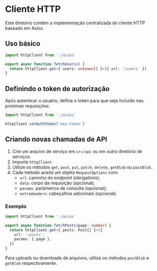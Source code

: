 # Cliente HTTP

Este diretório contém a implementação centralizada do cliente HTTP baseado em Axios.

## Uso básico

```ts
import httpClient from './axios'

export async function fetchUsers() {
  return httpClient.get<{ users: unknown[] }>({ url: '/users' })
}
```

## Definindo o token de autorização

Após autenticar o usuário, defina o token para que seja incluído nas próximas requisições:

```ts
import httpClient from './axios'

httpClient.setAuthToken('meu-token')
```

## Criando novas chamadas de API

1. Crie um arquivo de serviço em `src/api` ou em outro diretório de serviços.
2. Importe `httpClient`.
3. Utilize os métodos `get`, `post`, `put`, `patch`, `delete`, `getBlob` ou `postBlob`.
4. Cada método aceita um objeto `RequestOptions` com:
   - `url`: caminho do endpoint (obrigatório);
   - `data`: corpo da requisição (opcional);
   - `params`: parâmetros de consulta (opcional);
   - `extraHeaders`: cabeçalhos adicionais (opcional).

### Exemplo

```ts
import httpClient from './axios'

export async function fetchPosts(page: number) {
  return httpClient.get<{ posts: Post[] }>({
    url: '/posts',
    params: { page },
  })
}
```

Para uploads ou downloads de arquivos, utilize os métodos `postBlob` e `getBlob` respectivamente.

